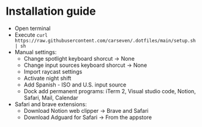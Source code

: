 # Installation guide
* Open terminal
* Execute 
    ```curl https://raw.githubusercontent.com/carseven/.dotfiles/main/setup.sh | sh```
* Manual settings:
    <!-- Preferences > Keyboard > Shortcuts -->
    * Change spotlight keyboard shorcut -> None
    * Change input sources keyboard shorcut -> None
    * Import raycast settings
    * Activate night shift
    * Add Spanish - ISO and U.S. input source
    * Dock add permanent programs: iTerm 2, Visual studio code, Notion, Safari, Mail, Calendar
* Safari and brave extensions:
    * Download Notion web clipper -> Brave and Safari
    * Download Adguard for Safari -> From the appstore
